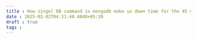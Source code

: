 ```yaml
---
title : How singel DB command in mongodb make us down time for the 45 min
date : 2025-02-02T04:31:48.4848+05:30
draft : true
tags : 
---
```

